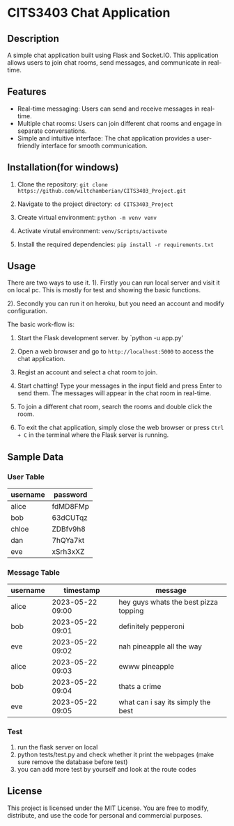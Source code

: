 # CITS3403 Chat Application

## Description

A simple chat application built using Flask and Socket.IO. This application allows users to join chat rooms, send messages, and communicate in real-time.

## Features

- Real-time messaging: Users can send and receive messages in real-time.
- Multiple chat rooms: Users can join different chat rooms and engage in separate conversations.
- Simple and intuitive interface: The chat application provides a user-friendly interface for smooth communication.

## Installation(for windows)

1. Clone the repository: `git clone https://github.com/wiltchamberian/CITS3403_Project.git`

2. Navigate to the project directory: `cd CITS3403_Project`

3. Create virtual environment: `python -m venv venv`

4. Activate virutal environment: `venv/Scripts/activate`

5. Install the required dependencies: `pip install -r requirements.txt`


## Usage

There are two ways to use it. 
1). Firstly you can run local server and visit it on local pc.
   This is mostly for test and showing the basic functions.
   
2). Secondly you can run it on heroku, but you need an account and modify configuration.

The basic work-flow is:
1. Start the Flask development server. by `python -u app.py'

2. Open a web browser and go to `http://localhost:5000` to access the chat application.

3. Regist an account and select a chat room to join.

4. Start chatting! Type your messages in the input field and press Enter to send them. The messages will appear in the chat room in real-time.

5. To join a different chat room, search the rooms and double click the room.

6. To exit the chat application, simply close the web browser or press `Ctrl + C` in the terminal where the Flask server is running.

## Sample Data

### User Table

| username | password |
| --- | --- |
| alice | fdMD8FMp |
| bob | 63dCUTqz |
| chloe | ZDBfv9h8 |
| dan | 7hQYa7kt |
| eve | xSrh3xXZ |

### Message Table

| username | timestamp | message |
| --- | --- | --- |
| alice | 2023-05-22 09:00| hey guys whats the best pizza topping |
| bob | 2023-05-22 09:01 | definitely pepperoni |
| eve | 2023-05-22 09:02| nah pineapple all the way |
| alice | 2023-05-22 09:03| ewww pineapple |
| bob | 2023-05-22 09:04 | thats a crime |
| eve | 2023-05-22 09:05| what can i say its simply the best |

### Test
1. run the flask server on local
2. python tests/test.py and check whether it print the webpages (make sure remove the database before test)
3. you can add more test by yourself and look at the route codes

## License

This project is licensed under the MIT License. You are free to modify, distribute, and use the code for personal and commercial purposes.
